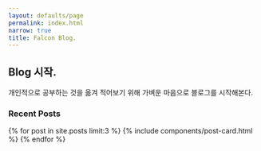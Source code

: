 ```yaml
---
layout: defaults/page
permalink: index.html
narrow: true
title: Falcon Blog.
---
```


## Blog 시작.
 개인적으로 공부하는 것을 옮겨 적어보기 위해 가벼운 마음으로 블로그를 시작해본다.
### Recent Posts

{% for post in site.posts limit:3 %}
{% include components/post-card.html %}
{% endfor %}


